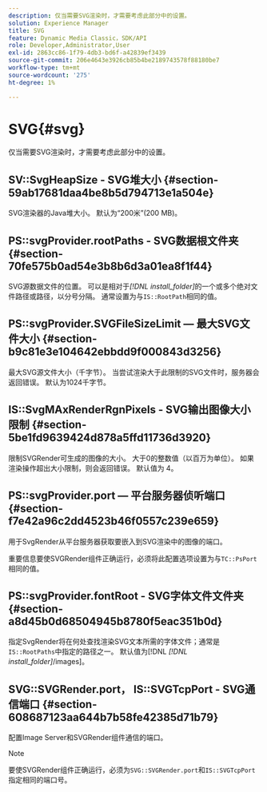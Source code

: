 ```yaml
---
description: 仅当需要SVG渲染时，才需要考虑此部分中的设置。
solution: Experience Manager
title: SVG
feature: Dynamic Media Classic，SDK/API
role: Developer,Administrator,User
exl-id: 2863cc86-1f79-4db3-bd6f-a42839ef3439
source-git-commit: 206e4643e3926cb85b4be2189743578f88180be7
workflow-type: tm+mt
source-wordcount: '275'
ht-degree: 1%

---
```


# SVG{#svg}

仅当需要SVG渲染时，才需要考虑此部分中的设置。

## SV::SvgHeapSize - SVG堆大小 {#section-59ab17681daa4be8b5d794713e1a504e}

SVG渲染器的Java堆大小。 默认为“200米”(200 MB)。

## PS::svgProvider.rootPaths - SVG数据根文件夹 {#section-70fe575b0ad54e3b8b6d3a01ea8f1f44}

SVG源数据文件的位置。 可以是相对于&#x200B;*[!DNL install_folder]*&#x200B;的一个或多个绝对文件路径或路径，以分号分隔。 通常设置为与`IS::RootPath`相同的值。

## PS::svgProvider.SVGFileSizeLimit — 最大SVG文件大小 {#section-b9c81e3e104642ebbdd9f000843d3256}

最大SVG源文件大小（千字节）。 当尝试渲染大于此限制的SVG文件时，服务器会返回错误。 默认为1024千字节。

## IS::SvgMAxRenderRgnPixels - SVG输出图像大小限制 {#section-5be1fd9639424d878a5ffd11736d3920}

限制SVGRender可生成的图像的大小。 大于0的整数值（以百万为单位）。 如果渲染操作超出大小限制，则会返回错误。 默认值为 4。

## PS::svgProvider.port — 平台服务器侦听端口 {#section-f7e42a96c2dd4523b46f0557c239e659}

用于SvgRender从平台服务器获取要嵌入到SVG渲染中的图像的端口。

重要信息要使SVGRender组件正确运行，必须将此配置选项设置为与`TC::PsPort`相同的值。

## PS::svgProvider.fontRoot - SVG字体文件文件夹 {#section-a8d45b0d68504945b8780f5eac351b0d}

指定SvgRender将在何处查找渲染SVG文本所需的字体文件；通常是`IS::RootPaths`中指定的路径之一。 默认值为[!DNL *[!DNL install_folder]*/images]。

## SVG::SVGRender.port， IS::SVGTcpPort - SVG通信端口 {#section-608687123aa644b7b58fe42385d71b79}

配置Image Server和SVGRender组件通信的端口。

>[!NOTE]
>
>要使SVGRender组件正确运行，必须为`SVG::SVGRender.port`和`IS::SVGTcpPort`指定相同的端口号。
